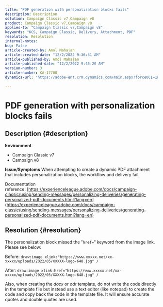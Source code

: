 ```yaml
---
title: "PDF generation with personalization blocks fails"
description: Description
solution: Campaign Classic v7,Campaign v8
product: Campaign Classic v7,Campaign v8
applies-to: "Campaign Classic v7,Campaign v8"
keywords: "KCS, Campaign Classic, Delivery, Attachment, PDF"
resolution: Resolution
internal-notes: 
bug: False
article-created-by: Amol Mahajan
article-created-date: "12/2/2022 9:36:31 AM"
article-published-by: Amol Mahajan
article-published-date: "12/2/2022 9:45:20 AM"
version-number: 3
article-number: KA-17700
dynamics-url: "https://adobe-ent.crm.dynamics.com/main.aspx?forceUCI=1&pagetype=entityrecord&etn=knowledgearticle&id=824a27cc-2472-ed11-9561-6045bd006b4b"

---
```

# PDF generation with personalization blocks fails

## Description {#description}

<b>Environment</b>
- Campaign Classic v7
- Campaign v8



<b>Issue/Symptoms</b>
When attempting to create a dynamic PDF attachment that includes personalization blocks, the workflow and delivery fail.

Documentation reference: [https://experienceleague.adobe.com/docs/campaign-classic/using/sending-messages/personalizing-deliveries/generating-personalized-pdf-documents.html?lang=en](https://experienceleague.adobe.com/docs/campaign-classic/using/sending-messages/personalizing-deliveries/generating-personalized-pdf-documents.html?lang=en)


## Resolution {#resolution}


The personalization block missed the "`href=`" keyword from the image link. Please see below:

Before:
`draw:image xlink:"https://www.xxxxx.net/xx-xxxxx/uploads/2022/05/XXXXX-logo-648.jpg" /`

After:
`draw:image xlink:href="https://www.xxxxx.net/xx-xxxxx/uploads/2022/05/XXXXX-logo-648.jpg" /`

Also, when creating the *docx* or *odt* template, do not write the code directly in the template file but instead use a text editor (like notepad) to create the code and copy back the code in the template file. It will ensure accurate quotes and double quotes are used.
